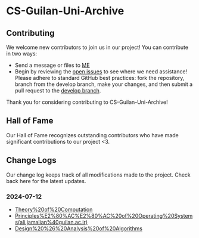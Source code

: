 # CS-Guilan-Uni-Archive

## Contributing
We welcome new contributors to join us in our project! You can contribute in two ways:
- Send a message or files to [ME](https://t.me/awirsh2b3c?text=CS-Guilan-Uni-Archive%0a)
- Begin by reviewing the [open issues](https://github.com/awirshf45d/CS-Guilan-Uni-Archive/issues) to see where we need assistance! Please adhere to standard GitHub best practices: fork the repository, branch from the develop branch, make your changes, and then submit a pull request to the [develop branch](https://github.com/awirshf45d/CS-Guilan-Uni-Archive/tree/develop).

Thank you for considering contributing to CS-Guilan-Uni-Archive!

## Hall of Fame
Our Hall of Fame recognizes outstanding contributors who have made significant contributions to our project <3.

## Change Logs
Our change log keeps track of all modifications made to the project. Check back here for the latest updates.
### 2024-07-12
- [Theory%20of%20Computation](https://github.com/awirshf45d/CS-Guilan-Uni-Archive/tree/main/Theory%20of%20Computation(%D9%87%D8%A7%D8%B4%D9%85%DB%8C%20%D8%B5%D8%A7%D8%A8%D8%B1%DB%8C))
- [Principles%E2%80%AC%E2%80%AC%20of%20Operating%20Systems(ali.jamalian%40guilan.ac.ir)](https://github.com/awirshf45d/CS-Guilan-Uni-Archive/tree/main/Principles%E2%80%AC%E2%80%AC%20of%20Operating%20Systems(ali.jamalian%40guilan.ac.ir))
- [Design%20%26%20Analysis%20of%20Algorithms](https://github.com/awirshf45d/CS-Guilan-Uni-Archive/tree/main/Design%20%26%20Analysis%20of%20Algorithms(%D8%B5%D9%84%D8%A7%D8%AD%DB%8C))

